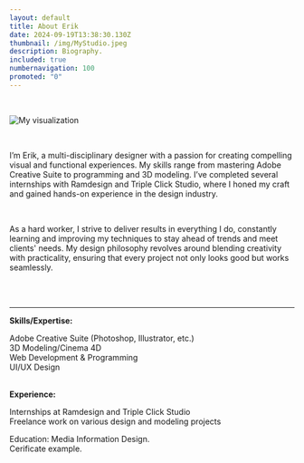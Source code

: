 ```yaml
---
layout: default
title: About Erik
date: 2024-09-19T13:38:30.130Z
thumbnail: /img/MyStudio.jpeg
description: Biography.
included: true
numbernavigation: 100
promoted: "0"
---
```

<br>

![My visualization](/img/MyStudio.jpeg)

<br>
 
I’m Erik, a multi-disciplinary designer with a passion for creating compelling visual and functional experiences. My skills range from mastering Adobe Creative Suite to programming and 3D modeling. I’ve completed several internships with Ramdesign and Triple Click Studio, where I honed my craft and gained hands-on experience in the design industry.

<br>

As a hard worker, I strive to deliver results in everything I do, constantly learning and improving my techniques to stay ahead of trends and meet clients' needs. My design philosophy revolves around blending creativity with practicality, ensuring that every project not only looks good but works seamlessly.


<br>
<br>

---

**Skills/Expertise:**

Adobe Creative Suite (Photoshop, Illustrator, etc.)<br>
3D Modeling/Cinema 4D<br>
Web Development & Programming<br>
UI/UX Design<br>
<br>

**Experience:**

Internships at Ramdesign and Triple Click Studio<br>
Freelance work on various design and modeling projects<br>

Education: Media Information Design. <br>
Cerificate example. <br>
<br>

